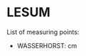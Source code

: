 # LESUM

List of measuring points:

* WASSERHORST: <Value topic="rivers/pegel-online/LESUM/WASSERHORST/measurementValue"/> cm
